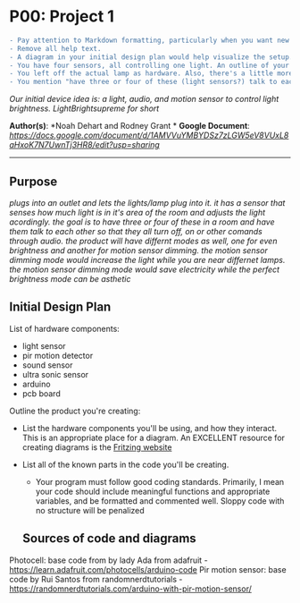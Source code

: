 # P00: Project 1
```diff
- Pay attention to Markdown formatting, particularly when you want new paragraphs, which require two line breaks. 
- Remove all help text. 
- A diagram in your initial design plan would help visualize the setup. 
- You have four sensors, all controlling one light. An outline of your code would help clarify what each does, and how coupling is avoided (or not). E.g., How is "motion sensed" plus "middle of the night dark" handled? How about ALL the other permutations?
- You left off the actual lamp as hardware. Also, there's a little more hardware related to your lamp, in particular, how do you keep the 120V AC signal away from your Arduino? HINT: Look up relays. 
- You mention "have three or four of these (light sensors?) talk to each other..." What does that mean?
```
*Our initial device idea is: a light, audio, and motion sensor to control light brightness.*
*LightBrightsupreme for short*

**Author(s)**: *Noah Dehart and Rodney Grant *
**Google Document**: *https://docs.google.com/document/d/1AMVVuYMBYDSz7zLGW5eV8VUxL8aHxoK7N7UwnTj3HR8/edit?usp=sharing*

---
## Purpose
*plugs into an outlet and lets the lights/lamp plug into it. it has a sensor that senses how much light is in it's
area of the room and adjusts the light acordingly. the goal is to have three or four of these in a room and have
them talk to each other so that they all turn off, on or other comands through audio. the product will have differnt
modes as well, one for even brightness and another for motion sensor dimming. the motion sensor dimming mode would 
increase the light while you are near differnet lamps. the motion sensor dimming mode would save electricity while the perfect brightness mode can be asthetic*


## Initial Design Plan

List of hardware components:
- light sensor
- pir motion detector
- sound sensor
- ultra sonic sensor
- arduino
- pcb board

Outline the product you're creating:
- List the hardware components you'll be using, and how they interact. 
  This is an appropriate place for a diagram. An EXCELLENT resource 
  for creating diagrams is the [Fritzing website](http://fritzing.org/home/ "Fritzing website")
- List all of the known parts in the code you'll be creating.
  - Your program must follow good coding standards. 
  Primarily, I mean your code should include meaningful functions 
  and appropriate variables, and be formatted and commented well. 
  Sloppy code with no structure will be penalized 
  
  ## Sources of code and diagrams 
Photocell: base code from by lady Ada from adafruit - https://learn.adafruit.com/photocells/arduino-code
Pir motion sensor: base code by Rui Santos from randomnerdtutorials - https://randomnerdtutorials.com/arduino-with-pir-motion-sensor/
